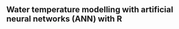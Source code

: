 Water temperature modelling with artificial neural networks (ANN) with R
--------------------------------------------------------------------------------